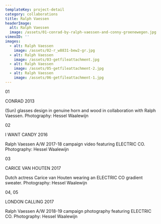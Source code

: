 ```yaml
---
templateKey: project-detail
category: collaborations
title: Ralph Vaessen
headerImage:
  alt: Ralph Vaessen
  image: /assets/01-conrad-by-ralph-vaessen-and-conny-groenewegen.jpg
vimeoID: ''
images:
  - alt: Ralph Vaessen
    image: /assets/02-r_w8831-bew2-gr.jpg
  - alt: Ralph Vaessen
    image: /assets/03-getfileattachment.jpg
  - alt: Ralph Vaessen
    image: /assets/05-getfileattachment-2.jpg
  - alt: Ralph Vaessen
    image: /assets/06-getfileattachment-1.jpg
---
```


01

CONRAD 2013

(Sun) glasses design in genuine horn and wood in collaboration with Ralph Vaessen. Photography: Hessel Waalewijn

02

I WANT CANDY 2016

Ralph Vaessen A/W 2017-18 campaign video featuring ELECTRIC CO. Photography: Hessel Waalewijn

03

CARICE VAN HOUTEN 2017

Dutch actress Carice van Houten wearing an ELECTRIC CO gradient sweater. Photography: Hessel Waalewijn

04, 05

LONDON CALLING 2017

Ralph Vaessen A/W 2018-19 campaign photography featuring ELECTRIC CO. Photography: Hessel Waalewijn
